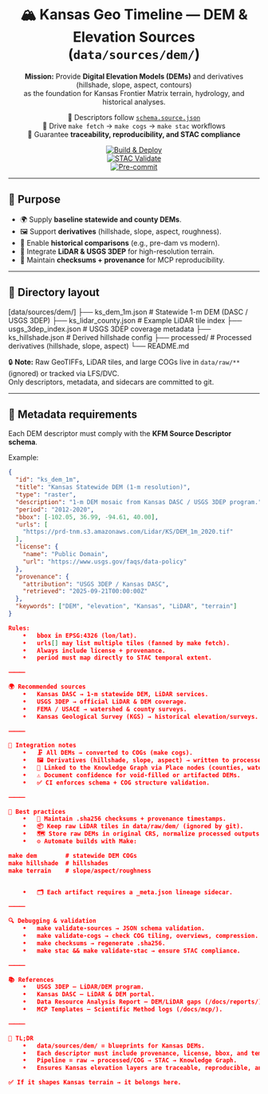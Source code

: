 <div align="center">

# 🏔️ Kansas Geo Timeline — DEM & Elevation Sources (`data/sources/dem/`)

**Mission:** Provide **Digital Elevation Models (DEMs)** and derivatives (hillshade, slope, aspect, contours)  
as the foundation for Kansas Frontier Matrix terrain, hydrology, and historical analyses.  

📌 Descriptors follow [`schema.source.json`](../schema.source.json)  
📌 Drive `make fetch` → `make cogs` → `make stac` workflows  
📌 Guarantee **traceability, reproducibility, and STAC compliance**  

[![Build & Deploy](https://github.com/bartytime4life/Kansas-Frontier-Matrix/actions/workflows/site.yml/badge.svg)](https://github.com/bartytime4life/Kansas-Frontier-Matrix/actions/workflows/site.yml)  
[![STAC Validate](https://github.com/bartytime4life/Kansas-Frontier-Matrix/actions/workflows/stac-badges.yml/badge.svg)](https://github.com/bartytime4life/Kansas-Frontier-Matrix/actions/workflows/stac-badges.yml)  
[![Pre-commit](https://github.com/bartytime4life/Kansas-Frontier-Matrix/actions/workflows/pre-commit.yml/badge.svg)](https://github.com/bartytime4life/Kansas-Frontier-Matrix/.pre-commit-config.yaml)

</div>

---

## 🎯 Purpose

- 🌍 Supply **baseline statewide and county DEMs**.  
- 🖼️ Support **derivatives** (hillshade, slope, aspect, roughness).  
- 📜 Enable **historical comparisons** (e.g., pre-dam vs modern).  
- 🔬 Integrate **LiDAR & USGS 3DEP** for high-resolution terrain.  
- 🧾 Maintain **checksums + provenance** for MCP reproducibility.  

---

## 📂 Directory layout

[data/sources/dem/]
├── ks_dem_1m.json          # Statewide 1-m DEM (DASC / USGS 3DEP)
├── ks_lidar_county.json    # Example LiDAR tile index
├── usgs_3dep_index.json    # USGS 3DEP coverage metadata
├── ks_hillshade.json       # Derived hillshade config
├── processed/              # Processed derivatives (hillshade, slope, aspect)
└── README.md

🔒 **Note:** Raw GeoTIFFs, LiDAR tiles, and large COGs live in `data/raw/**` (ignored) or tracked via LFS/DVC.  
Only descriptors, metadata, and sidecars are committed to git.  

---

## 🧭 Metadata requirements

Each DEM descriptor must comply with the **KFM Source Descriptor schema**.  

Example:

```json
{
  "id": "ks_dem_1m",
  "title": "Kansas Statewide DEM (1-m resolution)",
  "type": "raster",
  "description": "1-m DEM mosaic from Kansas DASC / USGS 3DEP program.",
  "period": "2012-2020",
  "bbox": [-102.05, 36.99, -94.61, 40.00],
  "urls": [
    "https://prd-tnm.s3.amazonaws.com/Lidar/KS/DEM_1m_2020.tif"
  ],
  "license": {
    "name": "Public Domain",
    "url": "https://www.usgs.gov/faqs/data-policy"
  },
  "provenance": {
    "attribution": "USGS 3DEP / Kansas DASC",
    "retrieved": "2025-09-21T00:00:00Z"
  },
  "keywords": ["DEM", "elevation", "Kansas", "LiDAR", "terrain"]
}

Rules:
	•	bbox in EPSG:4326 (lon/lat).
	•	urls[] may list multiple tiles (fanned by make fetch).
	•	Always include license + provenance.
	•	period must map directly to STAC temporal extent.

⸻

🌍 Recommended sources
	•	Kansas DASC → 1-m statewide DEM, LiDAR services.
	•	USGS 3DEP → official LiDAR & DEM coverage.
	•	FEMA / USACE → watershed & county surveys.
	•	Kansas Geological Survey (KGS) → historical elevation/surveys.

⸻

🔗 Integration notes
	•	🗜️ All DEMs → converted to COGs (make cogs).
	•	🖼️ Derivatives (hillshade, slope, aspect) → written to processed/ and published as STAC Items.
	•	🔗 Linked to the Knowledge Graph via Place nodes (counties, watersheds).
	•	⚠️ Document confidence for void-filled or artifacted DEMs.
	•	✅ CI enforces schema + COG structure validation.

⸻

📝 Best practices
	•	🧾 Maintain .sha256 checksums + provenance timestamps.
	•	📦 Keep raw LiDAR tiles in data/raw/dem/ (ignored by git).
	•	🗺️ Store raw DEMs in original CRS, normalize processed outputs to EPSG:4326.
	•	⚙️ Automate builds with Make:

make dem        # statewide DEM COGs
make hillshade  # hillshades
make terrain    # slope/aspect/roughness


	•	🗂️ Each artifact requires a _meta.json lineage sidecar.

⸻

🔍 Debugging & validation
	•	make validate-sources → JSON schema validation.
	•	make validate-cogs → check COG tiling, overviews, compression.
	•	make checksums → regenerate .sha256.
	•	make stac && make validate-stac → ensure STAC compliance.

⸻

📚 References
	•	USGS 3DEP — LiDAR/DEM program.
	•	Kansas DASC — LiDAR & DEM portal.
	•	Data Resource Analysis Report — DEM/LiDAR gaps (/docs/reports/).
	•	MCP Templates — Scientific Method logs (/docs/mcp/).

⸻

📝 TL;DR
	•	data/sources/dem/ = blueprints for Kansas DEMs.
	•	Each descriptor must include provenance, license, bbox, and temporal coverage.
	•	Pipeline = raw → processed/COG → STAC → Knowledge Graph.
	•	Ensures Kansas elevation layers are traceable, reproducible, and MCP-grade auditable.

✅ If it shapes Kansas terrain → it belongs here.